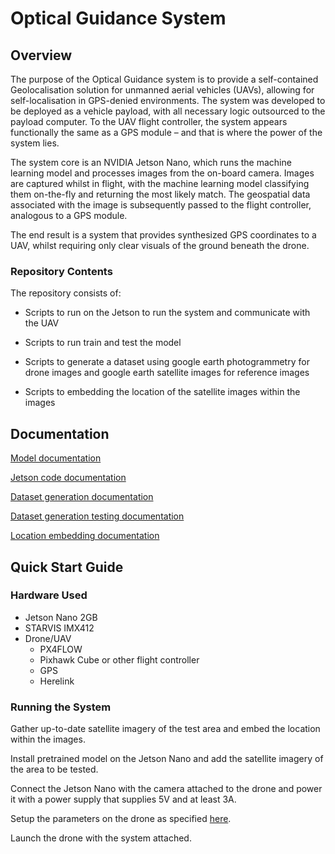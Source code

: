 # Optical Guidance System

## Overview 

The purpose of the Optical Guidance system is to provide a self-contained Geolocalisation solution for unmanned aerial vehicles (UAVs), allowing for self-localisation in GPS-denied environments. The system was developed to be deployed as a vehicle payload, with all necessary logic outsourced to the payload computer. To the UAV flight controller, the system appears functionally the same as a GPS module – and that is where the power of the system lies. 

The system core is an NVIDIA Jetson Nano, which runs the machine learning model and processes images from the on-board camera. Images are captured whilst in flight, with the machine learning model classifying them on-the-fly and returning the most likely match. The geospatial data associated with the image is subsequently passed to the flight controller, analogous to a GPS module. 

The end result is a system that provides synthesized GPS coordinates to a UAV, whilst requiring only clear visuals of the ground beneath the drone. 

### Repository Contents 

The repository consists of: 

- Scripts to run on the Jetson to run the system and communicate with the UAV 

- Scripts to run train and test the model 

- Scripts to generate a dataset using google earth photogrammetry for drone images and google earth satellite images for reference images 

- Scripts to embedding the location of the satellite images within the images 

## Documentation

[Model documentation](model/README.md)

[Jetson code documentation](jetson_code/README.md)

[Dataset generation documentation](dataset_generation/README.md)

[Dataset generation testing documentation](dataset_generation/testing_model_generation/README.md)

[Location embedding documentation](location_embedding/README.md)

## Quick Start Guide

### Hardware Used

- Jetson Nano 2GB
- STARVIS IMX412
- Drone/UAV
    - PX4FLOW
    - Pixhawk Cube or other flight controller
    - GPS
    - Herelink

### Running the System

Gather up-to-date satellite imagery of the test area and embed the location within the images.

Install pretrained model on the Jetson Nano and add the satellite imagery of the area to be tested.

Connect the Jetson Nano with the camera attached to the drone and power it with a power supply that supplies 5V and at least 3A.

Setup the parameters on the drone as specified [here](jetson_code/README.md).

Launch the drone with the system attached.
